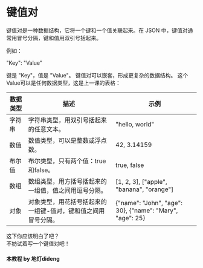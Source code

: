 # 键值对

键值对是一种数据结构，它将一个键和一个值关联起来。在 JSON 中，键值对通常用冒号分隔，键和值用双引号括起来。

例如：

"Key": "Value"

键是 "Key"，值是 "Value"。
键值对可以嵌套，形成更复杂的数据结构。
这个Value可以是任何数据类型，这是上一课的表格：

| 数据类型 | 描述 | 示例 |
| --- | --- | --- |
| 字符串 | 字符串类型，用双引号括起来的任意文本。 | "hello, world" |
| 数值 | 数值类型，可以是整数或浮点数。 | 42, 3.14159 |
| 布尔值 | 布尔类型，只有两个值：true和false。 | true, false |
| 数组 | 数组类型，用方括号括起来的一组值，值之间用逗号分隔。 | [1, 2, 3], ["apple", "banana", "orange"] |
| 对象 | 对象类型，用花括号括起来的一组键-值对，键和值之间用冒号分隔。 | {"name": "John", "age": 30}, {"name": "Mary", "age": 25} |

这下你应该明白了吧？  
不妨试着写一个键值对吧！


#### 本教程 by 地灯dideng